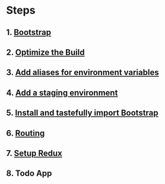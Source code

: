 # Steps

## 1. [Bootstrap](./steps/1.Bootstrap.md)

## 2. [Optimize the Build](./steps/2.OptimizeTheBuild.md)

## 3. [Add aliases for environment variables](./steps/3.AddAliasesForEnvironmentVariables.md)

## 4. [Add a staging environment](./steps/4.AddAStagingEnvironment.md)

## 5. [Install and tastefully import Bootstrap](./steps/5.InstallAndTastefullyImportBootstrap.md)

## 6. [Routing](./steps/6.Routing.md)

## 7. [Setup Redux](./steps/7.SetupRedux.md)

## 8. Todo App